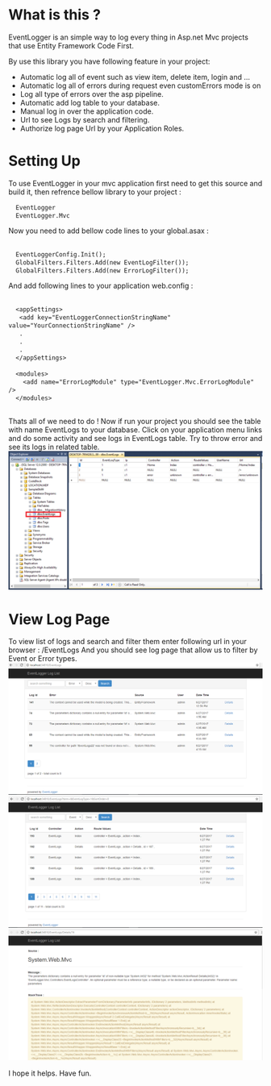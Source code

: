 # What is this ?

EventLogger is an simple way to log every thing in Asp.net Mvc projects that use Entity Framework Code First.

By use this library you have following feature in your project:
- Automatic log all of event such as view item, delete item, login and ...
- Automatic log all of errors during request even customErrors mode is on
- Log all type of errors over the asp pipeline.
- Automatic add log table to your database.
- Manual log in over the application code.
- Url to see Logs by search and filtering.
- Authorize log page Url by your Application Roles.

# Setting Up

To use EventLogger in your mvc application first need to get this source and build it, then refrence bellow library to your project :

```code
  EventLogger
  EventLogger.Mvc
```
Now you need to add bellow code lines to your global.asax :

```code

  EventLoggerConfig.Init();
  GlobalFilters.Filters.Add(new EventLogFilter());
  GlobalFilters.Filters.Add(new ErrorLogFilter());
```
And add following lines to your application web.config :

```code

  <appSettings>
   <add key="EventLoggerConnectionStringName" value="YourConnectionStringName" />
   .
   .
   .
  </appSettings>
  
  <modules>
    <add name="ErrorLogModule" type="EventLogger.Mvc.ErrorLogModule" />
  </modules>
  
```
Thats all of we need to do !
Now if run your project you should see the table with name EventLogs to your database.
Click on your application menu links and do some activity and see logs in EventLogs table.
Try to throw error and see its logs in related table.
![EventLogger](https://github.com/hamed-shirbandi/EventLogger/blob/master/EventLogger.Mvc.Example/Content/img/1.png)


# View Log Page
To view list of logs and search and filter them enter following url in your browser : /EventLogs
And you should see log page that allow us to filter by Event or Error types.
![EventLogger](https://github.com/hamed-shirbandi/EventLogger/blob/master/EventLogger.Mvc.Example/Content/img/2.png)
![EventLogger](https://github.com/hamed-shirbandi/EventLogger/blob/master/EventLogger.Mvc.Example/Content/img/3.png)
![EventLogger](https://github.com/hamed-shirbandi/EventLogger/blob/master/EventLogger.Mvc.Example/Content/img/4.png)

I hope it helps.
Have fun.
